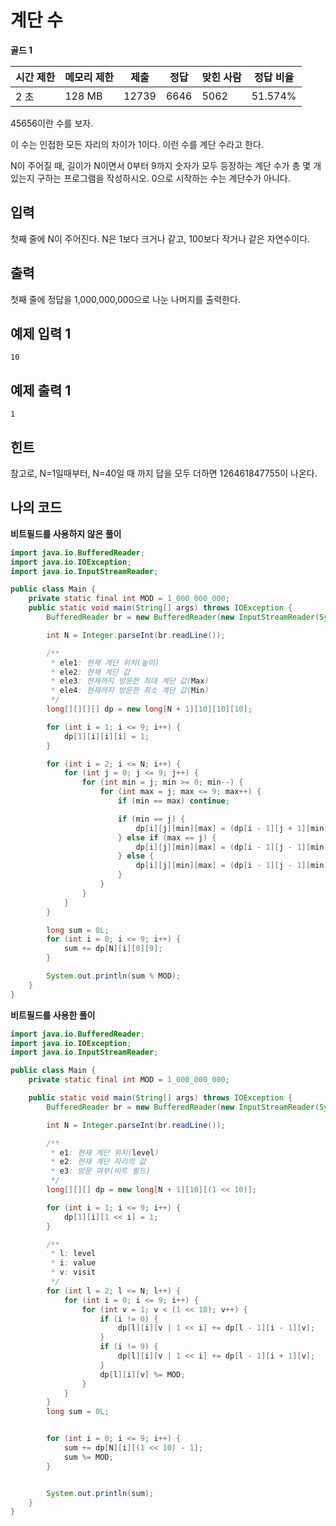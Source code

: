 # 계단 수

**골드 1**

|시간 제한	|메모리 제한	|제출	|정답	|맞힌 사람|	정답 비율|
|---|---|---|---|---|---|
|2 초	|128 MB|	12739	|6646|	5062|	51.574%|

45656이란 수를 보자.

이 수는 인접한 모든 자리의 차이가 1이다. 이런 수를 계단 수라고 한다.

N이 주어질 때, 길이가 N이면서 0부터 9까지 숫자가 모두 등장하는 계단 수가 총 몇 개 있는지 구하는 프로그램을 작성하시오. 0으로 시작하는 수는 계단수가 아니다.

## 입력 

첫째 줄에 N이 주어진다. N은 1보다 크거나 같고, 100보다 작거나 같은 자연수이다.

## 출력 

첫째 줄에 정답을 1,000,000,000으로 나눈 나머지를 출력한다.

## 예제 입력 1

```
10
```

## 예제 출력 1

```
1
```

## 힌트

참고로, N=1일때부터, N=40일 때 까지 답을 모두 더하면 126461847755이 나온다.

## 나의 코드

**비트필드를 사용하지 않은 풀이**

```java
import java.io.BufferedReader;
import java.io.IOException;
import java.io.InputStreamReader;

public class Main {
    private static final int MOD = 1_000_000_000;
    public static void main(String[] args) throws IOException {
        BufferedReader br = new BufferedReader(new InputStreamReader(System.in));

        int N = Integer.parseInt(br.readLine());

        /**
         * ele1: 현재 계단 위치(높이)
         * ele2: 현재 계단 값
         * ele3: 현재까지 방문한 최대 계단 값(Max)
         * ele4: 현재까지 방문한 최소 계단 값(Min)
         */
        long[][][][] dp = new long[N + 1][10][10][10];

        for (int i = 1; i <= 9; i++) {
            dp[1][i][i][i] = 1;
        }

        for (int i = 2; i <= N; i++) {
            for (int j = 0; j <= 9; j++) {
                for (int min = j; min >= 0; min--) {
                    for (int max = j; max <= 9; max++) {
                        if (min == max) continue;

                        if (min == j) {
                            dp[i][j][min][max] = (dp[i - 1][j + 1][min][max] + dp[i - 1][j + 1][min + 1][max]) % MOD;
                        } else if (max == j) {
                            dp[i][j][min][max] = (dp[i - 1][j - 1][min][max] + dp[i - 1][j - 1][min][max - 1]) % MOD;
                        } else {
                            dp[i][j][min][max] = (dp[i - 1][j - 1][min][max] + dp[i - 1][j + 1][min][max]) % MOD;
                        }
                    }
                }
            }
        }

        long sum = 0L;
        for (int i = 0; i <= 9; i++) {
            sum += dp[N][i][0][9];
        }

        System.out.println(sum % MOD);
    }
}
```

**비트필드를 사용한 풀이**

```java
import java.io.BufferedReader;
import java.io.IOException;
import java.io.InputStreamReader;

public class Main {
    private static final int MOD = 1_000_000_000;

    public static void main(String[] args) throws IOException {
        BufferedReader br = new BufferedReader(new InputStreamReader(System.in));

        int N = Integer.parseInt(br.readLine());

        /**
         * e1: 현재 계단 위치(level)
         * e2: 현재 계단 자리의 값
         * e3: 방문 여부(비트 필드)
         */
        long[][][] dp = new long[N + 1][10][(1 << 10)];

        for (int i = 1; i <= 9; i++) {
            dp[1][i][1 << i] = 1;
        }

        /**
         * l: level
         * i: value
         * v: visit
         */
        for (int l = 2; l <= N; l++) {
            for (int i = 0; i <= 9; i++) {
                for (int v = 1; v < (1 << 10); v++) {
                    if (i != 0) {
                        dp[l][i][v | 1 << i] += dp[l - 1][i - 1][v];
                    }
                    if (i != 9) {
                        dp[l][i][v | 1 << i] += dp[l - 1][i + 1][v];
                    }
                    dp[l][i][v] %= MOD;
                }
            }
        }
        long sum = 0L;


        for (int i = 0; i <= 9; i++) {
            sum += dp[N][i][(1 << 10) - 1];
            sum %= MOD;
        }


        System.out.println(sum);
    }
}
```
